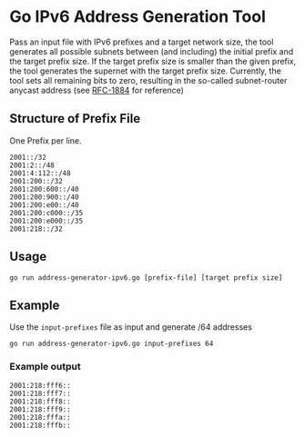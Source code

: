 # Go IPv6 Address Generation Tool
Pass an input file with IPv6 prefixes and a target network size, the tool generates all possible subnets between (and including) the initial prefix and the target prefix size.
If the target prefix size is smaller than the given prefix, the tool generates the supernet with the target prefix size.
Currently, the tool sets all remaining bits to zero, resulting in the so-called subnet-router anycast address (see [RFC-1884](https://datatracker.ietf.org/doc/html/rfc1884) for reference)

## Structure of Prefix File
One Prefix per line.
```
2001::/32
2001:2::/48
2001:4:112::/48
2001:200::/32
2001:200:600::/40
2001:200:900::/40
2001:200:e00::/40
2001:200:c000::/35
2001:200:e000::/35
2001:218::/32
```

## Usage
```
go run address-generator-ipv6.go [prefix-file] [target prefix size] 
```
## Example
Use the `input-prefixes` file as input and generate /64 addresses
```
go run address-generator-ipv6.go input-prefixes 64
```
### Example output
```
2001:218:fff6::
2001:218:fff7::
2001:218:fff8::
2001:218:fff9::
2001:218:fffa::
2001:218:fffb::
```


